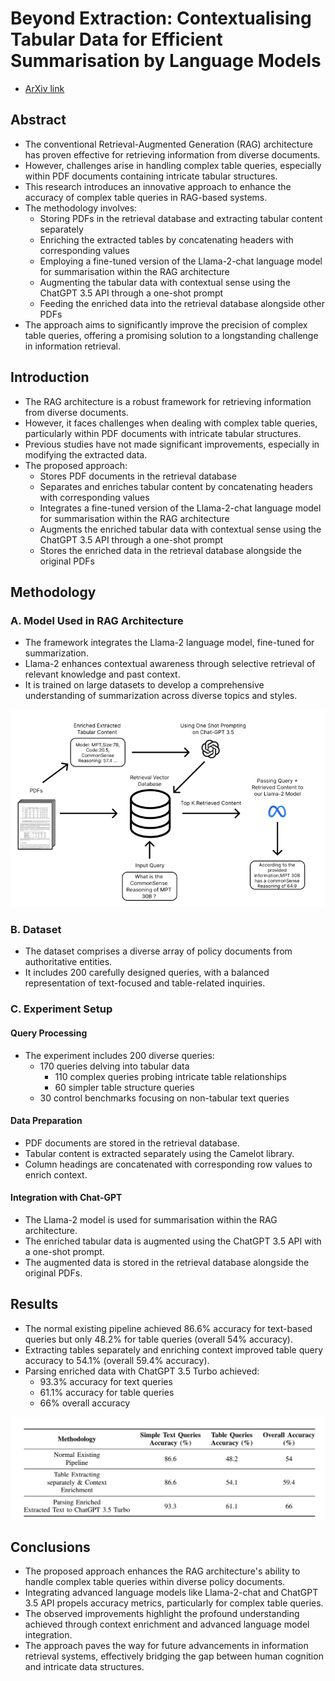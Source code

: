 # Beyond Extraction: Contextualising Tabular Data for Efficient Summarisation by Language Models
- [ArXiv link](https://arxiv.org/pdf/2401.02333)
## Abstract

- The conventional Retrieval-Augmented Generation (RAG) architecture has proven effective for retrieving information from diverse documents.
- However, challenges arise in handling complex table queries, especially within PDF documents containing intricate tabular structures.
- This research introduces an innovative approach to enhance the accuracy of complex table queries in RAG-based systems.
- The methodology involves:
    - Storing PDFs in the retrieval database and extracting tabular content separately
    - Enriching the extracted tables by concatenating headers with corresponding values
    - Employing a fine-tuned version of the Llama-2-chat language model for summarisation within the RAG architecture
    - Augmenting the tabular data with contextual sense using the ChatGPT 3.5 API through a one-shot prompt
    - Feeding the enriched data into the retrieval database alongside other PDFs
- The approach aims to significantly improve the precision of complex table queries, offering a promising solution to a longstanding challenge in information retrieval.

## Introduction

- The RAG architecture is a robust framework for retrieving information from diverse documents.
- However, it faces challenges when dealing with complex table queries, particularly within PDF documents with intricate tabular structures.
- Previous studies have not made significant improvements, especially in modifying the extracted data.
- The proposed approach:
    - Stores PDF documents in the retrieval database
    - Separates and enriches tabular content by concatenating headers with corresponding values
    - Integrates a fine-tuned version of the Llama-2-chat language model for summarisation within the RAG architecture
    - Augments the enriched tabular data with contextual sense using the ChatGPT 3.5 API through a one-shot prompt
    - Stores the enriched data in the retrieval database alongside the original PDFs

## Methodology

### A. Model Used in RAG Architecture

- The framework integrates the Llama-2 language model, fine-tuned for summarization.
- Llama-2 enhances contextual awareness through selective retrieval of relevant knowledge and past context.
- It is trained on large datasets to develop a comprehensive understanding of summarization across diverse topics and styles.

![alt text](images/image_02.png)

### B. Dataset

- The dataset comprises a diverse array of policy documents from authoritative entities.
- It includes 200 carefully designed queries, with a balanced representation of text-focused and table-related inquiries.

### C. Experiment Setup

#### Query Processing

- The experiment includes 200 diverse queries:
    - 170 queries delving into tabular data
        - 110 complex queries probing intricate table relationships
        - 60 simpler table structure queries
    - 30 control benchmarks focusing on non-tabular text queries

#### Data Preparation

- PDF documents are stored in the retrieval database.
- Tabular content is extracted separately using the Camelot library.
- Column headings are concatenated with corresponding row values to enrich context.

#### Integration with Chat-GPT

- The Llama-2 model is used for summarisation within the RAG architecture.
- The enriched tabular data is augmented using the ChatGPT 3.5 API with a one-shot prompt.
- The augmented data is stored in the retrieval database alongside the original PDFs.

## Results

- The normal existing pipeline achieved 86.6% accuracy for text-based queries but only 48.2% for table queries (overall 54% accuracy).
- Extracting tables separately and enriching context improved table query accuracy to 54.1% (overall 59.4% accuracy).
- Parsing enriched data with ChatGPT 3.5 Turbo achieved:
    - 93.3% accuracy for text queries
    - 61.1% accuracy for table queries
    - 66% overall accuracy

![alt text](images/image.png)

## Conclusions

- The proposed approach enhances the RAG architecture's ability to handle complex table queries within diverse policy documents.
- Integrating advanced language models like Llama-2-chat and ChatGPT 3.5 API propels accuracy metrics, particularly for complex table queries.
- The observed improvements highlight the profound understanding achieved through context enrichment and advanced language model integration.
- The approach paves the way for future advancements in information retrieval systems, effectively bridging the gap between human cognition and intricate data structures.
